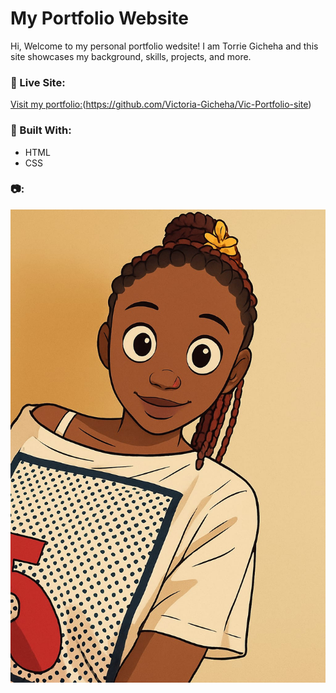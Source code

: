 # My Portfolio Website

Hi, Welcome to my personal portfolio wedsite!
I am Torrie Gicheha and this site showcases my background, skills, projects, and more.

### 🔗 Live Site:
[Visit my portfolio:]((https://github.com/Victoria-Gicheha/Vic-Portfolio-site))(https://github.com/Victoria-Gicheha/Vic-Portfolio-site)

### 🧰 Built With:
- HTML
- CSS


### 📷:
![Torrie](me.jpg)
